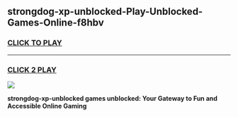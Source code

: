 
## strongdog-xp-unblocked-Play-Unblocked-Games-Online-f8hbv
<h3>
<a href="https://premium76.site?title=strongdog-xp-unblocked&ref=25A">CLICK TO PLAY</a></h3>
<hr>

<h3>
<a href="https://premium76.site?title=strongdog-xp-unblocked&ref=25A">CLICK 2 PLAY</a>
  
</h3>

<a href="https://premium76.site?title=strongdog-xp-unblocked&ref=25A"><img src="https://clearcache.store/games.png"></a>


**strongdog-xp-unblocked games unblocked: Your Gateway to Fun and Accessible Online Gaming**
